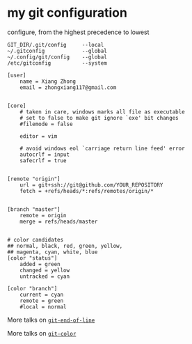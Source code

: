 ---
---

# my git configuration

configure, from the highest precedence to lowest

```
GIT_DIR/.git/config     --local
~/.gitconfig            --global
~/.config/git/config    --global
/etc/gitconfig          --system
```



```
[user]
    name = Xiang Zhong
    email = zhongxiang117@gmail.com


[core]
    # taken in care, windows marks all file as executable
    # set to false to make git ignore `exe' bit changes
    #filemode = false

    editor = vim

    # avoid windows eol `carriage return line feed' error
    autocrlf = input
    safecrlf = true


[remote "origin"]
    url = git+ssh://git@github.com/YOUR_REPOSITORY
    fetch = +refs/heads/*:refs/remotes/origin/*


[branch "master"]
    remote = origin
    merge = refs/heads/master


# color candidates
## normal, black, red, green, yellow,
## magenta, cyan, white, blue
[color "status"]
    added = green
    changed = yellow
    untracked = cyan

[color "branch"]
    current = cyan
    remote = green
    #local = normal
```





More talks on [`git-end-of-line`](git-line-ending.html)


More talks on [`git-color`](https://stackoverflow.com/questions/15458237/git-pretty-format-colors#:~:text=The%20git%20config%20documentation%20now,%2C%20magenta%20%2C%20cyan%20and%20white%20.)





